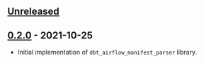 ## [Unreleased]

## [0.2.0] - 2021-10-25

-   Initial implementation of `dbt_airflow_manifest_parser` library. 

[Unreleased]: https://github.com/getindata/dbt-airflow-manifest-parser/compare/0.2.0...HEAD

[0.2.0]: https://github.com/getindata/dbt-airflow-manifest-parser/compare/2b599179cca7078f28cb939d181d0b1b12fc1eb0...0.2.0

